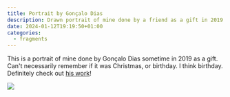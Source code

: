 ```yaml
---
title: Portrait by Gonçalo Dias
description: Drawn portrait of mine done by a friend as a gift in 2019.
date: 2024-01-12T19:19:50+01:00
categories:
  - fragments
---
```


This is a portrait of mine done by Gonçalo Dias sometime in 2019 as a gift. Can't necessarily remember if it was Christmas, or birthday. I think birthday. Definitely check out [his work](https://gonzzi.art/)!

<style>
.gd-frame {
  border: 0.5rem solid var(--fg);
  max-width: 20rem;
}
</style>

![](/2024/01/12/portrait-by-goncalo-dias/portrait.jpg?class=br+gd-frame)
